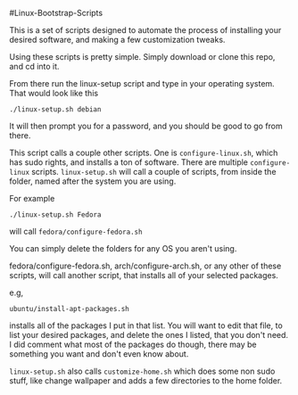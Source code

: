 #Linux-Bootstrap-Scripts

This is a set of scripts designed to automate the process of installing your desired software, and making a few customization tweaks.

Using these scripts is pretty simple. Simply download or clone this repo, and cd into it.

From there run the linux-setup script and type in your operating system. That would look like this
```
./linux-setup.sh debian
```

It will then prompt you for a password, and you should be good to go from there.

This script calls a couple other scripts. One is `configure-linux.sh`, which has sudo rights, and installs a ton of software. There are multiple `configure-linux` scripts. `linux-setup.sh` will call a couple of scripts, from inside the folder, named after the system you are using.

For example
```
./linux-setup.sh Fedora
```
will call `fedora/configure-fedora.sh`

You can simply delete the folders for any OS you aren't using.

fedora/configure-fedora.sh, arch/configure-arch.sh, or any other of these scripts, will call another script, that installs all of your selected packages.

e.g, 
```
ubuntu/install-apt-packages.sh
```

installs all of the packages I put in that list. You will want to edit that file, to list your desired packages, and delete the ones I listed, that you don't need. I did comment what most of the packages do though, there may be something you want and don't even know about.

`linux-setup.sh` also calls `customize-home.sh` which does some non sudo stuff, like change wallpaper and adds a few directories to the home folder.
